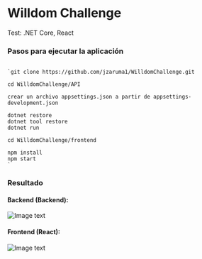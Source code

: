 # Willdom Challenge
 Test: .NET Core, React


### Pasos para ejecutar la aplicación
<pre><code>
`git clone https://github.com/jzaruma1/WilldomChallenge.git

cd WilldomChallenge/API

crear un archivo appsettings.json a partir de appsettings-development.json

dotnet restore
dotnet tool restore
dotnet run

cd WilldomChallenge/frontend

npm install
npm start
`
</code></pre>

### Resultado

#### Backend (Backend):
 
 ![Image text](https://res.cloudinary.com/dlrrsfpfq/image/upload/v1647614152/Backend_qzijln.png)
 
#### Frontend (React):

![Image text](https://res.cloudinary.com/dlrrsfpfq/image/upload/v1647614153/Frontend_sz7uvn.png)

